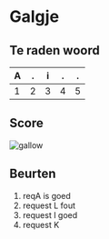 # Galgje

## Te raden woord

|A|.|i|.|.|
|-|-|-|-|-|
|1|2|3|4|5|

## Score
![gallow](./images/2.png)

## Beurten
1. reqA is goed
2. request L fout
3. request I goed
4. request K